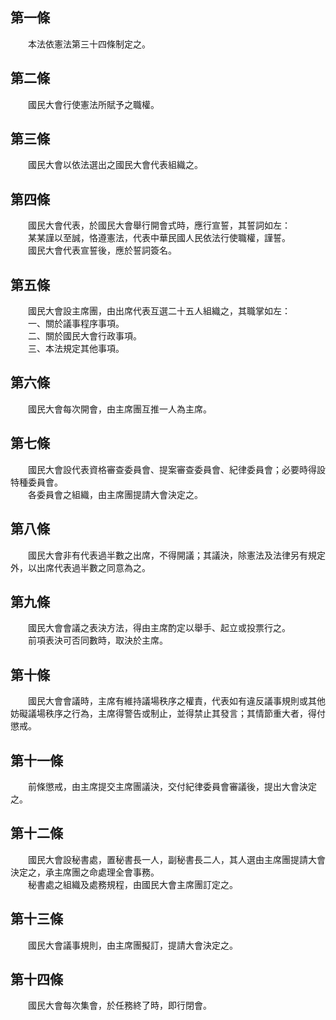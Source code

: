 第一條 
-------
　　本法依憲法第三十四條制定之。  


第二條 
-------
　　國民大會行使憲法所賦予之職權。  


第三條 
-------
　　國民大會以依法選出之國民大會代表組織之。  


第四條 
-------
　　國民大會代表，於國民大會舉行開會式時，應行宣誓，其誓詞如左：  
　　某某謹以至誠，恪遵憲法，代表中華民國人民依法行使職權，謹誓。  
　　國民大會代表宣誓後，應於誓詞簽名。  


第五條 
-------
　　國民大會設主席團，由出席代表互選二十五人組織之，其職掌如左：  
　　一、關於議事程序事項。  
　　二、關於國民大會行政事項。  
　　三、本法規定其他事項。  


第六條 
-------
　　國民大會每次開會，由主席團互推一人為主席。  


第七條 
-------
　　國民大會設代表資格審查委員會、提案審查委員會、紀律委員會；必要時得設特種委員會。  
　　各委員會之組織，由主席團提請大會決定之。  


第八條 
-------
　　國民大會非有代表過半數之出席，不得開議；其議決，除憲法及法律另有規定外，以出席代表過半數之同意為之。  


第九條 
-------
　　國民大會會議之表決方法，得由主席酌定以舉手、起立或投票行之。  
　　前項表決可否同數時，取決於主席。  


第十條 
-------
　　國民大會會議時，主席有維持議場秩序之權責，代表如有違反議事規則或其他妨礙議場秩序之行為，主席得警告或制止，並得禁止其發言；其情節重大者，得付懲戒。  


第十一條 
---------
　　前條懲戒，由主席提交主席團議決，交付紀律委員會審議後，提出大會決定之。  


第十二條 
---------
　　國民大會設秘書處，置秘書長一人，副秘書長二人，其人選由主席團提請大會決定之，承主席團之命處理全會事務。  
　　秘書處之組織及處務規程，由國民大會主席團訂定之。  


第十三條 
---------
　　國民大會議事規則，由主席團擬訂，提請大會決定之。  


第十四條 
---------
　　國民大會每次集會，於任務終了時，即行閉會。